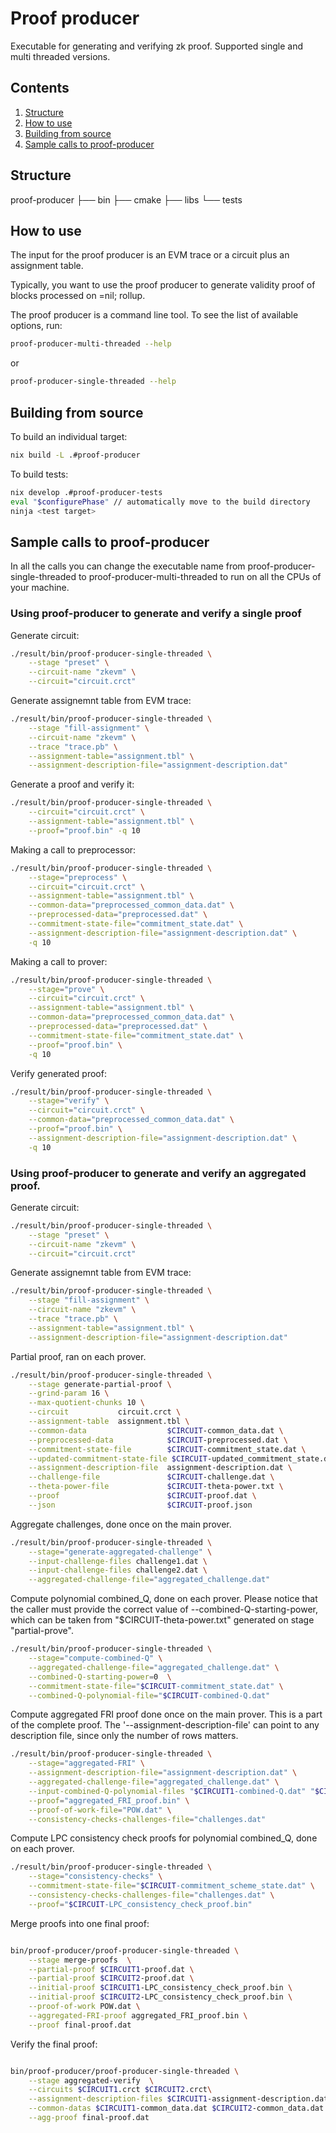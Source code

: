 # Proof producer
Executable for generating and verifying zk proof.
Supported single and multi threaded versions.

## Contents
1. [Structure](#structure)
2. [How to use](#how_to_use)
3. [Building from source](#building_from_source)
4. [Sample calls to proof-producer](#sample_calls_to_proof-producer)

## Structure
proof-producer
├── bin
├── cmake
├── libs
└── tests

## How to use
The input for the proof producer is an EVM trace or a circuit plus an assignment table.

Typically, you want to use the proof producer to generate validity proof of blocks
processed on =nil; rollup.

The proof producer is a command line tool. To see the list of available
options, run:

```bash
proof-producer-multi-threaded --help
```
or
```bash
proof-producer-single-threaded --help
```

## Building from source
To build an individual target:
```bash
nix build -L .#proof-producer
```

To build tests:
```bash
nix develop .#proof-producer-tests
eval "$configurePhase" // automatically move to the build directory
ninja <test target>
```


## Sample calls to proof-producer
In all the calls you can change the executable name from
proof-producer-single-threaded to proof-producer-multi-threaded to run on all
the CPUs of your machine.

### Using proof-producer to generate and verify a single proof
Generate circuit:
```bash
./result/bin/proof-producer-single-threaded \
    --stage "preset" \
    --circuit-name "zkevm" \
    --circuit="circuit.crct"
```

Generate assignemnt table from EVM trace:
```bash
./result/bin/proof-producer-single-threaded \
    --stage "fill-assignment" \
    --circuit-name "zkevm" \
    --trace "trace.pb" \
    --assignment-table="assignment.tbl" \
    --assignment-description-file="assignment-description.dat"
```

Generate a proof and verify it:
```bash
./result/bin/proof-producer-single-threaded \
    --circuit="circuit.crct" \
    --assignment-table="assignment.tbl" \
    --proof="proof.bin" -q 10
```

Making a call to preprocessor:

```bash
./result/bin/proof-producer-single-threaded \
    --stage="preprocess" \
    --circuit="circuit.crct" \
    --assignment-table="assignment.tbl" \
    --common-data="preprocessed_common_data.dat" \
    --preprocessed-data="preprocessed.dat" \
    --commitment-state-file="commitment_state.dat" \
    --assignment-description-file="assignment-description.dat" \
    -q 10
```

Making a call to prover:

```bash
./result/bin/proof-producer-single-threaded \
    --stage="prove" \
    --circuit="circuit.crct" \
    --assignment-table="assignment.tbl" \
    --common-data="preprocessed_common_data.dat" \
    --preprocessed-data="preprocessed.dat" \
    --commitment-state-file="commitment_state.dat" \
    --proof="proof.bin" \
    -q 10
```

Verify generated proof:
```bash
./result/bin/proof-producer-single-threaded \
    --stage="verify" \
    --circuit="circuit.crct" \
    --common-data="preprocessed_common_data.dat" \
    --proof="proof.bin" \
    --assignment-description-file="assignment-description.dat" \
    -q 10
```

### Using proof-producer to generate and verify an aggregated proof.
Generate circuit:
```bash
./result/bin/proof-producer-single-threaded \
    --stage "preset" \
    --circuit-name "zkevm" \
    --circuit="circuit.crct"
```

Generate assignemnt table from EVM trace:
```bash
./result/bin/proof-producer-single-threaded \
    --stage "fill-assignment" \
    --circuit-name "zkevm" \
    --trace "trace.pb" \
    --assignment-table="assignment.tbl" \
    --assignment-description-file="assignment-description.dat"
```

Partial proof, ran on each prover.
```bash
./result/bin/proof-producer-single-threaded \
    --stage generate-partial-proof \
    --grind-param 16 \
    --max-quotient-chunks 10 \
    --circuit           circuit.crct \
    --assignment-table  assignment.tbl \
    --common-data                  $CIRCUIT-common_data.dat \
    --preprocessed-data            $CIRCUIT-preprocessed.dat \
    --commitment-state-file        $CIRCUIT-commitment_state.dat \
    --updated-commitment-state-file $CIRCUIT-updated_commitment_state.dat \
    --assignment-description-file  assignment-description.dat \
    --challenge-file               $CIRCUIT-challenge.dat \
    --theta-power-file             $CIRCUIT-theta-power.txt \
    --proof                        $CIRCUIT-proof.dat \
    --json                         $CIRCUIT-proof.json
```

Aggregate challenges, done once on the main prover.
```bash
./result/bin/proof-producer-single-threaded \
    --stage="generate-aggregated-challenge" \
    --input-challenge-files challenge1.dat \
    --input-challenge-files challenge2.dat \
    --aggregated-challenge-file="aggregated_challenge.dat"
```

Compute polynomial combined_Q, done on each prover. Please notice that the caller must provide the correct value of --combined-Q-starting-power, which can be taken from "$CIRCUIT-theta-power.txt" generated on stage "partial-prove".
```bash
./result/bin/proof-producer-single-threaded \
    --stage="compute-combined-Q" \
    --aggregated-challenge-file="aggregated_challenge.dat" \
    --combined-Q-starting-power=0  \
    --commitment-state-file="$CIRCUIT-commitment_state.dat" \
    --combined-Q-polynomial-file="$CIRCUIT-combined-Q.dat"
```

Compute aggregated FRI proof done once on the main prover. This is a part of the complete proof. The '--assignment-description-file' can point to any description file, since only the number of rows matters.
```bash
./result/bin/proof-producer-single-threaded \
    --stage="aggregated-FRI" \
    --assignment-description-file="assignment-description.dat" \
    --aggregated-challenge-file="aggregated_challenge.dat" \
    --input-combined-Q-polynomial-files "$CIRCUIT1-combined-Q.dat" "$CIRCUIT2_combined-Q.dat" \
    --proof="aggregated_FRI_proof.bin" \
    --proof-of-work-file="POW.dat" \
    --consistency-checks-challenges-file="challenges.dat"
```

Compute LPC consistency check proofs for polynomial combined_Q, done on each prover.
```bash
./result/bin/proof-producer-single-threaded \
    --stage="consistency-checks" \
    --commitment-state-file="$CIRCUIT-commitment_scheme_state.dat" \
    --consistency-checks-challenges-file="challenges.dat" \
    --proof="$CIRCUIT-LPC_consistency_check_proof.bin"
```

Merge proofs into one final proof:
```bash

bin/proof-producer/proof-producer-single-threaded \
    --stage merge-proofs  \
    --partial-proof $CIRCUIT1-proof.dat \
    --partial-proof $CIRCUIT2-proof.dat \
    --initial-proof $CIRCUIT1-LPC_consistency_check_proof.bin \
    --initial-proof $CIRCUIT2-LPC_consistency_check_proof.bin \
    --proof-of-work POW.dat \
    --aggregated-FRI-proof aggregated_FRI_proof.bin \
    --proof final-proof.dat
```

Verify the final proof:
```bash

bin/proof-producer/proof-producer-single-threaded \
    --stage aggregated-verify  \
    --circuits $CIRCUIT1.crct $CIRCUIT2.crct\
    --assignment-description-files $CIRCUIT1-assignment-description.dat $CIRCUIT2-assignment-description2.dat \
    --common-datas $CIRCUIT1-common_data.dat $CIRCUIT2-common_data.dat \
    --agg-proof final-proof.dat
```

